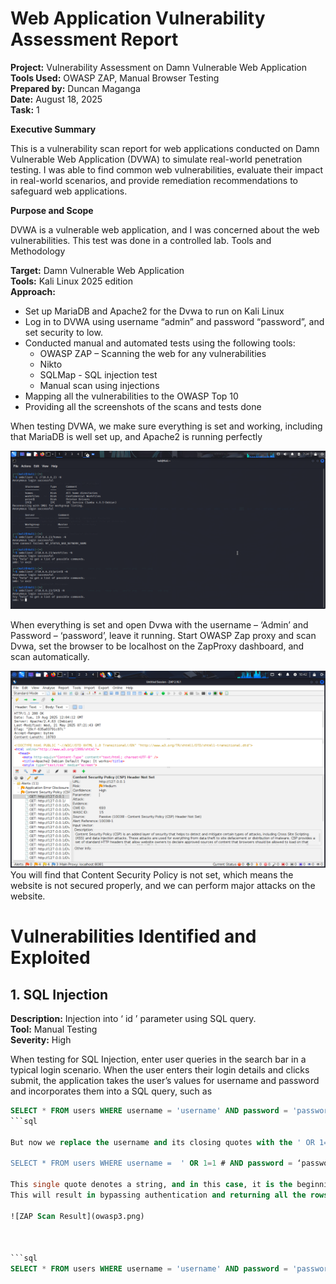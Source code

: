 # Web Application Vulnerability Assessment Report


**Project:** Vulnerability Assessment on Damn Vulnerable Web Application  
**Tools Used:** OWASP ZAP, Manual Browser Testing  
**Prepared by:** Duncan Maganga  
**Date:** August 18, 2025  
**Task:** 1  

**Executive Summary**

This is a vulnerability scan report for web applications conducted on Damn Vulnerable Web Application (DVWA) to simulate real-world penetration testing. I was able to find common web vulnerabilities, evaluate their impact in real-world scenarios, and provide remediation recommendations to safeguard web applications.

**Purpose and Scope**

DVWA is a vulnerable web application, and I was concerned about the web vulnerabilities. This test was done in a controlled lab.
Tools and Methodology  

**Target:** Damn Vulnerable Web Application  
**Tools:** Kali Linux 2025 edition  
**Approach:**
- Set up MariaDB and Apache2 for the Dvwa to run on Kali Linux  
- Log in to DVWA using username “admin” and password “password”, and set security to low.  
- Conducted manual and automated tests using the following tools:  
   - OWASP ZAP – Scanning the web for any vulnerabilities  
   - Nikto
   - SQLMap - SQL injection test
   - Manual scan using injections
- Mapping all the vulnerabilities to the OWASP Top 10
- Providing all the screenshots of the scans and tests done


When testing DVWA, we make sure everything is set and working, including that MariaDB is well set up, and Apache2 is running perfectly

![ZAP Scan Result](accessible.png)

When everything is set and open Dvwa with the username – ‘Admin’ and Password – ‘password’, leave it running. Start OWASP Zap proxy and scan Dvwa, set the browser to be localhost on the ZapProxy dashboard, and scan automatically.

![ZAP Scan Result](owasp6.png)
You will find that Content Security Policy is not set, which means the website is not secured properly, and we can perform major attacks on the website.

# Vulnerabilities Identified and Exploited  

## 1.	SQL Injection

**Description:** Injection into ‘ id ’ parameter using SQL query.  
**Tool:** Manual Testing   
**Severity:** High  

When testing for SQL Injection, enter user queries in the search bar in a typical login scenario. When the user enters their login details and clicks submit, the application takes the user’s values for username and password and incorporates them into a SQL query, such as   
```sql
SELECT * FROM users WHERE username = 'username' AND password = 'password';
```sql  

But now we replace the username and its closing quotes with the ' OR 1=1 #  and now this will appear like this   

SELECT * FROM users WHERE username =  ' OR 1=1 # AND password = ‘password’ ;  

This single quote denotes a string, and in this case, it is the beginning of the injected input. It modifies the original query, and the **=** sign evaluates the condition to be always true, **OR**  modifies the WHERE clause, and **1=1** always evaluates to true values, and the  # sign ensures that everything that follows is common to doubt. 
This will result in bypassing authentication and returning all the rows of the users’ tables.

![ZAP Scan Result](owasp3.png)



```sql
SELECT * FROM users WHERE username = 'username' AND password = 'password';









